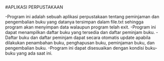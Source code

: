 #APLIKASI PERPUSTAKAAN

-Program ini adalah sebuah aplikasi perpustakaan tentang peminjaman dan pengembalian buku yang datanya tersimpan dalam file.txt sehingga program akan menyimpan data walaupun program telah exit.
-Program ini dapat menampilkan daftar buku yang tersedia dan daftar peminjam buku.
-Daftar buku dan daftar peminjam dapat secara otomatis update apabila dilakukan penambahan buku, penghapusan buku, peminjaman buku, dan pengembalian buku.
-Program ini dapat disesuaikan dengan kondisi buku-buku yang ada saat ini.

